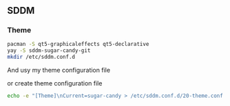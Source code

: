#
## SDDM
### Theme

```bash
pacman -S qt5-graphicaleffects qt5-declarative
yay -S sddm-sugar-candy-git
mkdir /etc/sddm.conf.d
```

And usy my theme configuration file

or create theme configuration file

```bash
echo -e "[Theme]\nCurrent=sugar-candy > /etc/sddm.conf.d/20-theme.conf
```
